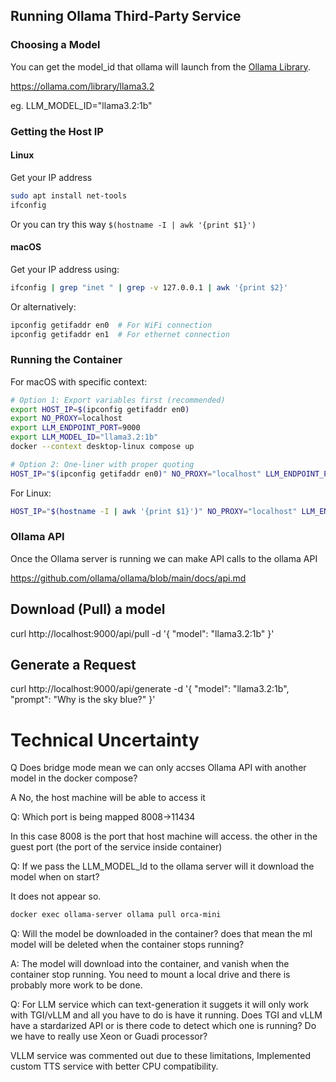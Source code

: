 ## Running Ollama Third-Party Service

### Choosing a Model

You can get the model_id that ollama will launch from the [Ollama Library](https://ollama.com/library).

https://ollama.com/library/llama3.2

eg. LLM_MODEL_ID="llama3.2:1b"

### Getting the Host IP

#### Linux
Get your IP address
```sh
sudo apt install net-tools
ifconfig
```

Or you can try this way `$(hostname -I | awk '{print $1}')`

#### macOS
Get your IP address using:
```sh
ifconfig | grep "inet " | grep -v 127.0.0.1 | awk '{print $2}'
```

Or alternatively:
```sh
ipconfig getifaddr en0  # For WiFi connection
ipconfig getifaddr en1  # For ethernet connection
```

### Running the Container

For macOS with specific context:
```sh
# Option 1: Export variables first (recommended)
export HOST_IP=$(ipconfig getifaddr en0)
export NO_PROXY=localhost
export LLM_ENDPOINT_PORT=9000
export LLM_MODEL_ID="llama3.2:1b"
docker --context desktop-linux compose up

# Option 2: One-liner with proper quoting
HOST_IP="$(ipconfig getifaddr en0)" NO_PROXY="localhost" LLM_ENDPOINT_PORT="9000" LLM_MODEL_ID="llama3.2:1b" docker --context desktop-linux compose up
```

For Linux:
```sh
HOST_IP="$(hostname -I | awk '{print $1}')" NO_PROXY="localhost" LLM_ENDPOINT_PORT="9000" LLM_MODEL_ID="llama3.2:1b" docker --context desktop-linux compose up
```

### Ollama API

Once the Ollama server is running we can make API calls to the ollama API

https://github.com/ollama/ollama/blob/main/docs/api.md


## Download (Pull) a model

curl http://localhost:9000/api/pull -d '{
  "model": "llama3.2:1b"
}'

## Generate a Request

curl http://localhost:9000/api/generate -d '{
  "model": "llama3.2:1b",
  "prompt": "Why is the sky blue?"
}'

# Technical Uncertainty

Q Does bridge mode mean we can only accses Ollama API with another model in the docker compose?

A No, the host machine will be able to access it

Q: Which port is being mapped 8008->11434

In this case 8008 is the port that host machine will access. the other in the guest port (the port of the service inside container)

Q: If we pass the LLM_MODEL_Id to the ollama server will it download the model when on start?

It does not appear so. 
```sh
docker exec ollama-server ollama pull orca-mini
```
Q: Will the model be downloaded in the container? does that mean the ml model will be deleted when the container stops running?

A: The model will download into the container, and vanish when the container stop running. You need to mount a local drive and there is probably more work to be done.

Q: For LLM service which can text-generation it suggets it will only work with TGI/vLLM and all you have to do is have it running. Does TGI and vLLM have a stardarized API or is there code to detect which one is running? Do we have to really use Xeon or Guadi processor?

VLLM service was commented out due to these limitations, Implemented custom TTS service with better CPU compatibility.